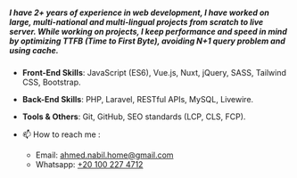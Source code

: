 <h5>I have 2+ years of experience in web development, I have worked on large, multi-national and multi-lingual projects from scratch to live server. While working on projects, I keep performance and speed in mind by optimizing TTFB (Time to First Byte), avoiding N+1 query problem and using cache.</h5>

<!-- <p align="left"> <img src="https://komarev.com/ghpvc/?username=nobel-512&label=Profile%20views&color=0e75b6&style=flat" alt="thuotracy" " /> </p> -->

- **Front-End Skills**: JavaScript (ES6), Vue.js, Nuxt, jQuery, SASS, Tailwind CSS, Bootstrap.

- **Back-End Skills**: PHP, Laravel, RESTful APIs, MySQL, Livewire.

- **Tools & Others**: Git, GitHub, SEO standards (LCP, CLS, FCP).

- 📫 How to reach me :
  <!--- LinkedIn: https://www.linkedin.com/in/nobel512-->
  - Email: ahmed.nabil.home@gmail.com
  - Whatsapp: <a href="https://wa.me/+201002274712" target="_blank">+20 100 227 4712</a>
